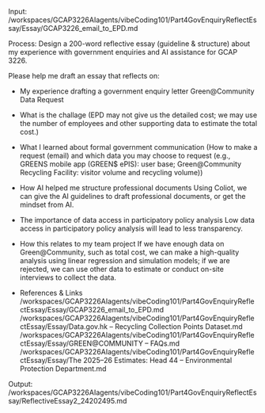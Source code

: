 Input: /workspaces/GCAP3226AIagents/vibeCoding101/Part4GovEnquiryReflectEssay/Essay/GCAP3226_email_to_EPD.md

Process:
Design a 200-word reflective essay (guideline & structure) about my experience with government enquiries and AI assistance for GCAP 3226.

Please help me draft an essay that reflects on:
- My experience drafting a government enquiry letter
Green@Community Data Request 

- What is the challage
(EPD may not give us the detailed cost; we may use the number of employees and other supporting data to estimate the total cost.)

- What I learned about formal government communication
(How to make a request (email) and which data you may choose to request (e.g., GREENS mobile app (GREEN$ ePIS): user base; Green@Community Recycling Facility: visitor volume and recycling volume))

- How AI helped me structure professional documents
Using Coliot, we can give the AI guidelines to draft professional documents, or get the mindset from AI.

- The importance of data access in participatory policy analysis
Low data access in participatory policy analysis will lead to less transparency.

- How this relates to my team project
If we have enough data on Green@Community, such as total cost, we can make a high-quality analysis using linear regression and simulation models; if we are rejected, we can use other data to estimate or conduct on-site interviews to collect the data.

- References & Links
/workspaces/GCAP3226AIagents/vibeCoding101/Part4GovEnquiryReflectEssay/Essay/GCAP3226_email_to_EPD.md
/workspaces/GCAP3226AIagents/vibeCoding101/Part4GovEnquiryReflectEssay/Essay/Data.gov.hk – Recycling Collection Points Dataset.md
/workspaces/GCAP3226AIagents/vibeCoding101/Part4GovEnquiryReflectEssay/Essay/GREEN@COMMUNITY – FAQs.md
/workspaces/GCAP3226AIagents/vibeCoding101/Part4GovEnquiryReflectEssay/Essay/The 2025–26 Estimates: Head 44 – Environmental Protection Department.md


Output: /workspaces/GCAP3226AIagents/vibeCoding101/Part4GovEnquiryReflectEssay/ReflectiveEssay2_24202495.md